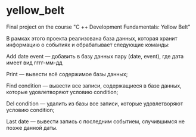 # yellow_belt
Final project on the course "C ++ Development Fundamentals: Yellow Belt"

В рамках этого проекта реализована база данных, которая хранит информацию о событиях и обрабатывает следующие команды:

Add date event — добавить в базу данных пару (date, event), где дата имеет вид гггг-мм-дд

Print — вывести всё содержимое базы данных;

Find condition — вывести все записи, содержащиеся в базе данных, которые удовлетворяют условию condition;

Del condition — удалить из базы все записи, которые удовлетворяют условию condition;

Last date — вывести запись с последним событием, случившимся не позже данной даты.
